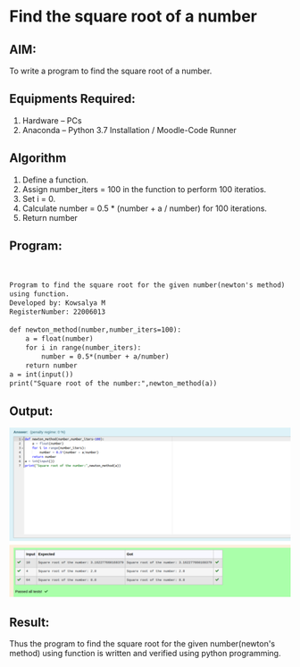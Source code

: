 # Find the square root of a number

## AIM:
To write a program to find the square root of a number.

## Equipments Required:
1. Hardware – PCs
2. Anaconda – Python 3.7 Installation / Moodle-Code Runner

## Algorithm
1. Define a function.
2. Assign number_iters = 100 in the function to perform 100 iteratios.
3. Set i = 0.
4. Calculate  number = 0.5 * (number + a / number) for 100 iterations.
5. Return number

## Program:
```


Program to find the square root for the given number(newton's method) using function.
Developed by: Kowsalya M
RegisterNumber: 22006013 

def newton_method(number,number_iters=100):
    a = float(number)
    for i in range(number_iters):
        number = 0.5*(number + a/number)
    return number
a = int(input())
print("Square root of the number:",newton_method(a))

```

## Output:
![OUTPUT](./images/square.png)


## Result:
Thus the program to find the square root for the given number(newton's method) using function is written and verified using python programming.
